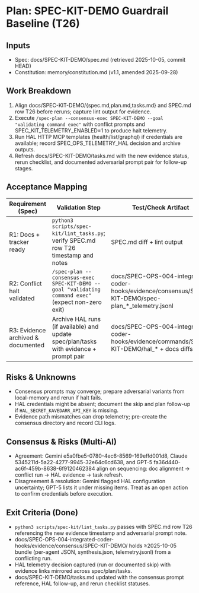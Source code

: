 # Plan: SPEC-KIT-DEMO Guardrail Baseline (T26)
## Inputs
- Spec: docs/SPEC-KIT-DEMO/spec.md (retrieved 2025-10-05, commit HEAD)
- Constitution: memory/constitution.md (v1.1, amended 2025-09-28)

## Work Breakdown
1. Align docs/SPEC-KIT-DEMO/{spec.md,plan.md,tasks.md} and SPEC.md row T26 before reruns; capture lint output for evidence.
2. Execute `/spec-plan --consensus-exec SPEC-KIT-DEMO --goal "validating command exec"` with conflict prompts and SPEC_KIT_TELEMETRY_ENABLED=1 to produce halt telemetry.
3. Run HAL HTTP MCP templates (health/list/graphql) if credentials are available; record SPEC_OPS_TELEMETRY_HAL decision and archive outputs.
4. Refresh docs/SPEC-KIT-DEMO/tasks.md with the new evidence status, rerun checklist, and documented adversarial prompt pair for follow-up stages.

## Acceptance Mapping
| Requirement (Spec) | Validation Step | Test/Check Artifact |
| --- | --- | --- |
| R1: Docs + tracker ready | `python3 scripts/spec-kit/lint_tasks.py`; verify SPEC.md row T26 timestamp and notes | SPEC.md diff + lint output |
| R2: Conflict halt validated | `/spec-plan --consensus-exec SPEC-KIT-DEMO --goal "validating command exec"` (expect non-zero exit) | docs/SPEC-OPS-004-integrated-coder-hooks/evidence/consensus/SPEC-KIT-DEMO/spec-plan_*_telemetry.jsonl |
| R3: Evidence archived & documented | Archive HAL runs (if available) and update spec/plan/tasks with evidence + prompt pair | docs/SPEC-OPS-004-integrated-coder-hooks/evidence/commands/SPEC-KIT-DEMO/hal_* + docs diffs |

## Risks & Unknowns
- Consensus prompts may converge; prepare adversarial variants from local-memory and rerun if halt fails.
- HAL credentials might be absent; document the skip and plan follow-up if `HAL_SECRET_KAVEDARR_API_KEY` is missing.
- Evidence path mismatches can drop telemetry; pre-create the consensus directory and record CLI logs.

## Consensus & Risks (Multi-AI)
- Agreement: Gemini e5a0fbe5-0780-4ec6-8569-169effd001d8, Claude 5345211d-5a22-4277-9945-32e64c6cd638, and GPT-5 fa36d440-ac6f-459b-8638-6f9120462384 align on sequencing: doc alignment → conflict run → HAL evidence → task refresh.
- Disagreement & resolution: Gemini flagged HAL configuration uncertainty; GPT-5 lists it under missing items. Treat as an open action to confirm credentials before execution.

## Exit Criteria (Done)
- `python3 scripts/spec-kit/lint_tasks.py` passes with SPEC.md row T26 referencing the new evidence timestamp and adversarial prompt note.
- docs/SPEC-OPS-004-integrated-coder-hooks/evidence/consensus/SPEC-KIT-DEMO/ holds ≥2025-10-05 bundle (per-agent JSON, synthesis.json, telemetry.jsonl) from a conflicting run.
- HAL telemetry decision captured (run or documented skip) with evidence links mirrored across spec/plan/tasks.
- docs/SPEC-KIT-DEMO/tasks.md updated with the consensus prompt reference, HAL follow-up, and rerun checklist statuses.
